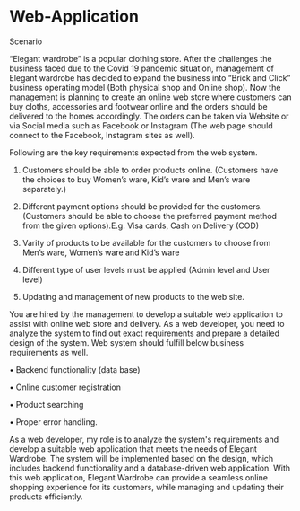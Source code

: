 # Web-Application 

Scenario

“Elegant wardrobe” is a popular clothing store. After the challenges the business faced due to the Covid 19 pandemic situation, 
management of  Elegant wardrobe has decided to expand the business into “Brick and Click” business operating model (Both physical shop and Online shop). 
Now the management is planning to create an online web store where customers can buy cloths, accessories and footwear online and the orders should be delivered to the homes accordingly. 
The orders can be taken via Website or via Social media such as Facebook or Instagram (The web page should connect to the Facebook, Instagram sites as well). 

Following are the key requirements expected from the web system.

1.	Customers should be able to order products online. (Customers have the choices to buy Women’s ware, Kid’s ware and Men’s ware separately.)

2.	Different payment options should be provided for the customers.(Customers should be able to choose the preferred payment method from the given options).E.g. Visa cards, Cash on Delivery (COD)

3.	Varity of products to be available for the customers to choose from Men’s ware, Women’s ware and Kid’s ware    

4.	Different type of user levels must be applied (Admin level and User level)

5.	Updating and management of new products to the web site.

You are hired by the management to develop a suitable web application to assist with online web store and delivery. 
As a web developer, you need to analyze the system to find out exact requirements and prepare a detailed design of the system.
Web system should fulfill below business requirements as well. 

•	Backend functionality (data base)

•	Online customer registration

•	Product searching

•	Proper error handling.

As a web developer, my role is to analyze the system's requirements and develop a suitable web application that meets the needs of Elegant Wardrobe. The system will be implemented based on the design, which includes backend functionality and a database-driven web application. With this web application, Elegant Wardrobe can provide a seamless online shopping experience for its customers, while managing and updating their products efficiently.
